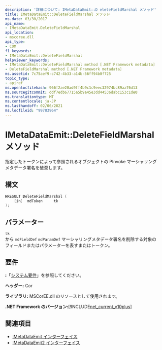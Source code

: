 ```yaml
---
description: '詳細について: IMetaDataEmit::D eleteFieldMarshal メソッド'
title: IMetaDataEmit::DeleteFieldMarshal メソッド
ms.date: 03/30/2017
api_name:
- IMetaDataEmit.DeleteFieldMarshal
api_location:
- mscoree.dll
api_type:
- COM
f1_keywords:
- IMetaDataEmit::DeleteFieldMarshal
helpviewer_keywords:
- IMetaDataEmit::DeleteFieldMarshal method [.NET Framework metadata]
- DeleteFieldMarshal method [.NET Framework metadata]
ms.assetid: 7c75aef9-c742-4b33-a14b-56ff94b0f725
topic_type:
- apiref
ms.openlocfilehash: 966f2ae20ad9ff4b9c1c9eec32974bc89aa76d13
ms.sourcegitcommit: ddf7edb67715a5b9a45e3dd44536dabc153c1de0
ms.translationtype: MT
ms.contentlocale: ja-JP
ms.lasthandoff: 02/06/2021
ms.locfileid: "99783964"
---
```

# <a name="imetadataemitdeletefieldmarshal-method"></a>IMetaDataEmit::DeleteFieldMarshal メソッド

指定したトークンによって参照されるオブジェクトの PInvoke マーシャリングメタデータ署名を破棄します。  
  
## <a name="syntax"></a>構文  
  
```cpp  
HRESULT DeleteFieldMarshal (  
    [in]  mdToken     tk  
);  
```  
  
## <a name="parameters"></a>パラメーター  

 `tk`  
 から `mdFieldDef` `mdParamDef` マーシャリングメタデータ署名を削除する対象のフィールドまたはパラメーターを表すまたはトークン。  
  
## <a name="requirements"></a>要件  

 **:**「[システム要件](../../get-started/system-requirements.md)」を参照してください。  
  
 **ヘッダー:** Cor  
  
 **ライブラリ:** MSCorEE.dll のリソースとして使用されます。  
  
 **.NET Framework のバージョン:**[!INCLUDE[net_current_v10plus](../../../../includes/net-current-v10plus-md.md)]  
  
## <a name="see-also"></a>関連項目

- [IMetaDataEmit インターフェイス](imetadataemit-interface.md)
- [IMetaDataEmit2 インターフェイス](imetadataemit2-interface.md)
